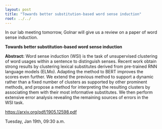 ```yaml
---
layout: post
title: "Towards better substitution-based word sense induction"
root: ../../
---
```

In our lab meeting tomorrow, Golnar will give us a review on a paper of word sense induction.

**Towards better substitution-based word sense induction**

**Abstract:**
Word sense induction (WSI) is the task of unsupervised clustering of word usages within a sentence to distinguish senses. Recent work obtain strong results by clustering lexical substitutes derived from pre-trained RNN language models (ELMo). Adapting the method to BERT improves the scores even further. We extend the previous method to support a dynamic rather than a fixed number of clusters as supported by other prominent methods, and propose a method for interpreting the resulting clusters by associating them with their most informative substitutes. We then perform extensive error analysis revealing the remaining sources of errors in the WSI task.

https://arxiv.org/pdf/1905.12598.pdf

Tuesday, Jan 19th, 09:30 a.m.
